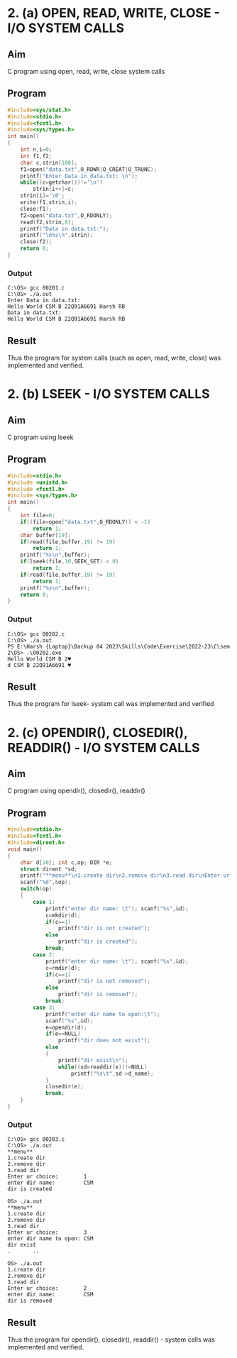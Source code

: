 
# 2. (a) OPEN, READ, WRITE, CLOSE - I/O SYSTEM CALLS
## Aim
C program using open, read, write, close system calls
## Program
```C
#include<sys/stat.h> 
#include<stdio.h> 
#include<fcntl.h> 
#include<sys/types.h> 
int main() 
{ 
    int n,i=0; 
    int f1,f2; 
    char c,strin[100]; 
    f1=open("data.txt",O_RDWR|O_CREAT|O_TRUNC); 
    printf("Enter Data in data.txt: \n");
    while((c=getchar())!='\n') 
        strin[i++]=c; 
    strin[i]='\0'; 
    write(f1,strin,i); 
    close(f1); 
    f2=open("data.txt",O_RDONLY); 
    read(f2,strin,0); 
    printf("Data in data.txt:");
    printf("\n%s\n",strin); 
    close(f2); 
    return 0; 
} 
```
### Output
```
C:\OS> gcc 00201.c
C:\OS> ./a.out
Enter Data in data.txt: 
Hello World CSM B 22Q91A6691 Harsh RB
Data in data.txt:
Hello World CSM B 22Q91A6691 Harsh RB
```

## Result
Thus the program for system calls (such as open, read, write, close) was implemented and verified.
# 2. (b) LSEEK - I/O SYSTEM CALLS
## Aim
C program using lseek
## Program
```C
#include<stdio.h> 
#include <unistd.h> 
#include <fcntl.h> 
#include <sys/types.h> 
int main() 
{ 
    int file=0; 
    if((file=open("data.txt",O_RDONLY)) < -1) 
        return 1; 
    char buffer[19];
    if(read(file,buffer,19) != 19) 
        return 1; 
    printf("%s\n",buffer); 
    if(lseek(file,10,SEEK_SET) < 0) 
        return 1; 
    if(read(file,buffer,19) != 19) 
        return 1; 
    printf("%s\n",buffer); 
    return 0; 
}
```

### Output
```
C:\OS> gcc 00202.c
C:\OS> ./a.out
PS E:\Harsh {Laptop}\Backup 04 2023\Skills\Code\Exercise\2022-23\C\sem 2\OS> .\00202.exe
Hello World CSM B 2♥
d CSM B 22Q91A6691 ♥
```
## Result
Thus the program for lseek- system call was implemented and verified
# 2. (c) OPENDIR(), CLOSEDIR(), READDIR() - I/O SYSTEM CALLS
## Aim
C program using opendir(), closedir(), readdir()
## Program
```C
#include<stdio.h> 
#include<fcntl.h> 
#include<dirent.h> 
void main() 
{ 
    char d[10]; int c,op; DIR *e; 
    struct dirent *sd; 
    printf("**menu**\n1.create dir\n2.remove dir\n3.read dir\nEnter ur choice:\t"); 
    scanf("%d",&op); 
    switch(op) 
    { 
        case 1: 
            printf("enter dir name: \t"); scanf("%s",&d); 
            c=mkdir(d); 
            if(c==1) 
                printf("dir is not created"); 
            else 
                printf("dir is created"); 
            break; 
        case 2: 
            printf("enter dir name: \t"); scanf("%s",&d); 
            c=rmdir(d); 
            if(c==1) 
                printf("dir is not removed"); 
            else 
                printf("dir is removed"); 
            break; 
        case 3: 
            printf("enter dir name to open:\t"); 
            scanf("%s",&d); 
            e=opendir(d); 
            if(e==NULL) 
                printf("dir does not exist"); 
            else 
            { 
                printf("dir exist\n"); 
                while((sd=readdir(e))!=NULL) 
                    printf("%s\t",sd->d_name); 
            } 
            closedir(e); 
            break; 
    } 
} 

```
### Output
```    
C:\OS> gcc 00203.c
C:\OS> ./a.out
**menu**
1.create dir
2.remove dir
3.read dir
Enter ur choice:        1
enter dir name:         CSM
dir is created

OS> ./a.out
**menu**
1.create dir
2.remove dir
3.read dir
Enter ur choice:        3
enter dir name to open: CSM
dir exist
.       ..

OS> ./a.out
1.create dir
2.remove dir
3.read dir
Enter ur choice:        2
enter dir name:         CSM
dir is removed
```
## Result
Thus the program for opendir(), closedir(), readdir() - system calls was implemented and verified.